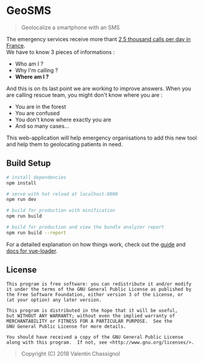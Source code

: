 # GeoSMS

> Geolocalize a smartphone with an SMS  

The emergency services receive more thant [2,5 thousand calls per day in France](https://www.gouvernement.fr/risques/connaitre-les-numeros-d-urgence).  
We have to know 3 pieces of informations :
- Who am I ?
- Why I'm calling ?
- **Where am I ?**  

And this is on its last point we are working to improve answers.
When you are calling rescue team, you might don't know where you are :
- You are in the forest
- You are confused
- You don't know where exactly you are
- And so many cases...  

This web-application will help emergency organisations to add this new tool and help them to geolocating patients in need.

## Build Setup

``` bash
# install dependencies
npm install

# serve with hot reload at localhost:8080
npm run dev

# build for production with minification
npm run build

# build for production and view the bundle analyzer report
npm run build --report
```

For a detailed explanation on how things work, check out the [guide](http://vuejs-templates.github.io/webpack/) and [docs for vue-loader](http://vuejs.github.io/vue-loader).

## License
```
This program is free software: you can redistribute it and/or modify
it under the terms of the GNU General Public License as published by
the Free Software Foundation, either version 3 of the License, or
(at your option) any later version.
   
This program is distributed in the hope that it will be useful,
but WITHOUT ANY WARRANTY; without even the implied warranty of
MERCHANTABILITY or FITNESS FOR A PARTICULAR PURPOSE.  See the
GNU General Public License for more details.
   
You should have received a copy of the GNU General Public License
along with this program.  If not, see <http://www.gnu.org/licenses/>.
```  

> Copyright (C) 2018 Valentin Chassignol
